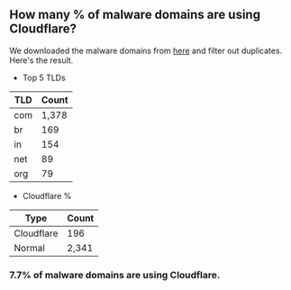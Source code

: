 ## How many % of malware domains are using Cloudflare?


We downloaded the malware domains from [here](https://urlhaus.abuse.ch) and filter out duplicates.
Here's the result.


[//]: # (start replacement)


- Top 5 TLDs

| TLD | Count |
| --- | --- |
| com | 1,378 |
| br | 169 |
| in | 154 |
| net | 89 |
| org | 79 |


- Cloudflare %

| Type | Count |
| --- | --- |
| Cloudflare | 196 |
| Normal | 2,341 |


### 7.7% of malware domains are using Cloudflare.